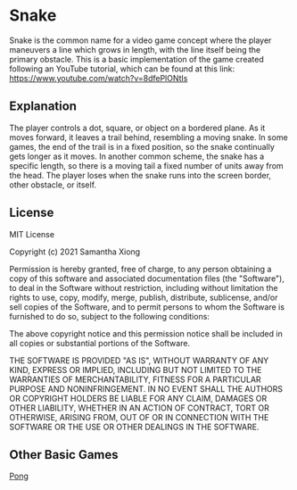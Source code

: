 # Snake
Snake is the common name for a video game concept where the player maneuvers a line which grows in length, with the line
itself being the primary obstacle. This is a basic implementation of the game created following an YouTube tutorial,
which can be found at this link: https://www.youtube.com/watch?v=8dfePlONtls

## Explanation
The player controls a dot, square, or object on a bordered plane. As it moves forward, it leaves a trail behind,
resembling a moving snake. In some games, the end of the trail is in a fixed position, so the snake continually gets
longer as it moves. In another common scheme, the snake has a specific length, so there is a moving tail a fixed number
of units away from the head. The player loses when the snake runs into the screen border, other obstacle, or itself.

## License
MIT License

Copyright (c) 2021 Samantha Xiong

Permission is hereby granted, free of charge, to any person obtaining a copy
of this software and associated documentation files (the "Software"), to deal
in the Software without restriction, including without limitation the rights
to use, copy, modify, merge, publish, distribute, sublicense, and/or sell
copies of the Software, and to permit persons to whom the Software is
furnished to do so, subject to the following conditions:

The above copyright notice and this permission notice shall be included in all
copies or substantial portions of the Software.

THE SOFTWARE IS PROVIDED "AS IS", WITHOUT WARRANTY OF ANY KIND, EXPRESS OR
IMPLIED, INCLUDING BUT NOT LIMITED TO THE WARRANTIES OF MERCHANTABILITY,
FITNESS FOR A PARTICULAR PURPOSE AND NONINFRINGEMENT. IN NO EVENT SHALL THE
AUTHORS OR COPYRIGHT HOLDERS BE LIABLE FOR ANY CLAIM, DAMAGES OR OTHER
LIABILITY, WHETHER IN AN ACTION OF CONTRACT, TORT OR OTHERWISE, ARISING FROM,
OUT OF OR IN CONNECTION WITH THE SOFTWARE OR THE USE OR OTHER DEALINGS IN THE
SOFTWARE.

## Other Basic Games
[Pong](https://github.com/sxiong04/Pong)
